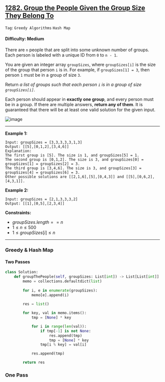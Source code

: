 ## [1282. Group the People Given the Group Size They Belong To](https://leetcode.com/problems/group-the-people-given-the-group-size-they-belong-to)

```Tag```: ```Greedy Algorithms``` ```Hash Map```

#### Difficulty: Medium

There are ```n``` people that are split into some unknown number of groups. Each person is labeled with a unique ID from ```0``` to ```n - 1```.

You are given an integer array ```groupSizes```, where ```groupSizes[i]``` is the size of the group that person ```i``` is in. For example, if ```groupSizes[1] = 3```, then person ```1``` must be in a group of size ```3```.

Return _a list of groups such that each person ```i``` is in a group of size ```groupSizes[i]```_.

Each person should appear in __exactly one group__, and every person must be in a group. If there are multiple answers, __return any of them__. It is guaranteed that there will be at least one valid solution for the given input.

![image](https://github.com/quananhle/Python/assets/35042430/d09ea538-2f54-447d-87f6-11daadbee2a6)

---

__Example 1:__
```
Input: groupSizes = [3,3,3,3,3,1,3]
Output: [[5],[0,1,2],[3,4,6]]
Explanation: 
The first group is [5]. The size is 1, and groupSizes[5] = 1.
The second group is [0,1,2]. The size is 3, and groupSizes[0] = groupSizes[1] = groupSizes[2] = 3.
The third group is [3,4,6]. The size is 3, and groupSizes[3] = groupSizes[4] = groupSizes[6] = 3.
Other possible solutions are [[2,1,6],[5],[0,4,3]] and [[5],[0,6,2],[4,3,1]].
```

__Example 2:__
```
Input: groupSizes = [2,1,3,3,3,2]
Output: [[1],[0,5],[2,3,4]]
```

__Constraints:__

- $groupSizes.length == n$
- $1 \le n \le 500$
- $1 \le groupSizes[i] \le n$

---

### Greedy & Hash Map

#### Two Passes

```Python
class Solution:
    def groupThePeople(self, groupSizes: List[int]) -> List[List[int]]:
        memo = collections.defaultdict(list)
        
        for i, e in enumerate(groupSizes):
            memo[e].append(i)
        
        res = list()

        for key, val in memo.items():
            tmp = [None] * key

            for i in range(len(val)):
                if tmp[-1] is not None:
                    res.append(tmp)
                    tmp = [None] * key
                tmp[i % key] = val[i]

            res.append(tmp)

        return res
```

### One Pass

```Python

```
